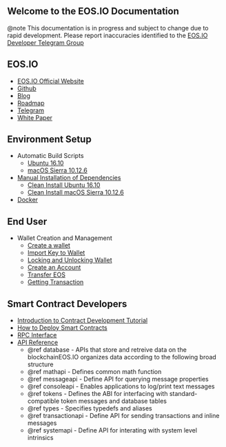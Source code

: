 Welcome to the EOS.IO Documentation
-----------------------------------

@note This documentation is in progress and subject to change due to rapid development. Please report inaccuracies identified to the [EOS.IO Developer Telegram Group](https://t.me/joinchat/EaEnSUPktgfoI-XPfMYtcQ)

## EOS.IO
 - [EOS.IO Official Website](https://www.eos.io/)
 - [Github](https://github.com/eosio)
 - [Blog](https://steemit.com/@eosio)
 - [Roadmap](https://github.com/EOSIO/Documentation/blob/master/Roadmap.md/)
 - [Telegram](https://www.eos.io/chat/)
 - [White Paper](https://github.com/EOSIO/Documentation/blob/master/TechnicalWhitePaper.md/)

## Environment Setup
- Automatic Build Scripts
 	- [Ubuntu 16.10](https://github.com/EOSIO/eos#autoubuntu)
	- [macOS Sierra 10.12.6](https://github.com/EOSIO/eos#automac)
- [Manual Installation of Dependencies](https://github.com/EOSIO/eos#manualdep)
	- [Clean Install Ubuntu 16.10](https://github.com/EOSIO/eos#ubuntu)
	- [Clean Install macOS Sierra 10.12.6](https://github.com/EOSIO/eos#macos)
- [Docker](https://github.com/EOSIO/eos/tree/master/Docker)

## End User
- Wallet Creation and Management
	- [Create a wallet](https://eosio.github.io/eos/group__eosc.html#createwallet)
	- [Import Key to Wallet](https://eosio.github.io/eos/group__eosc.html#importkey)
	- [Locking and Unlocking Wallet](https://eosio.github.io/eos/group__eosc.html#lockwallets)
	- [Create an Account](https://eosio.github.io/eos/group__eosc.html#createaccount)
	- [Transfer EOS](https://eosio.github.io/eos/group__eosc.html#transfereos)
	- [Getting Transaction](https://eosio.github.io/eos/group__eosc.html#gettingtransaction)

## Smart Contract Developers
- [Introduction to Contract Development Tutorial](https://eosio.github.io/eos/md_contracts_eoslib_tutorial.html)
- [How to Deploy Smart Contracts](https://github.com/EOSIO/eos#smartcontracts)
- [RPC Interface](https://eosio.github.io/eos/group__eosiorpc.html)
- [API Reference](https://eosio.github.io/eos/group__contractdev.html)
	- @ref database - APIs that store and retreive data on the blockchainEOS.IO organizes data according to the following broad structure
	- @ref mathapi - Defines common math function
	- @ref messageapi - Define API for querying message properties
	- @ref consoleapi - Enables applications to log/print text messages
	- @ref tokens - Defines the ABI for interfacing with standard-compatible token messages and database tables
	- @ref types - Specifies typedefs and aliases
	- @ref transactionapi - Define API for sending transactions and inline messages
	- @ref systemapi - 	Define API for interating with system level intrinsics
